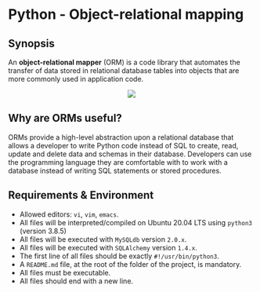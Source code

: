 # Python - Object-relational mapping
## Synopsis
An **object-relational mapper** (ORM) is a code library that automates the transfer of data stored in relational database tables into objects that are more commonly used in application code.

<p align=center>
<img src="https://www.fullstackpython.com/img/visuals/orms-bridge.png" width="" height="" />
</p>

## Why are ORMs useful?
ORMs provide a high-level abstraction upon a relational database that allows a developer to write Python code instead of SQL to create, read, update and delete data and schemas in their database. Developers can use the programming language they are comfortable with to work with a database instead of writing SQL statements or stored procedures.

## Requirements & Environment
- Allowed editors: `vi`, `vim`, `emacs`.
- All files will be interpreted/compiled on Ubuntu 20.04 LTS using `python3` (version 3.8.5)
- All files will be executed with `MySQLdb` version `2.0.x`.
- All files will be executed with `SQLAlchemy` version `1.4.x`.
- The first line of all files should be exactly `#!/usr/bin/python3`.
- A `README.md` file, at the root of the folder of the project, is mandatory.
- All files must be executable.
- All files should end with a new line.